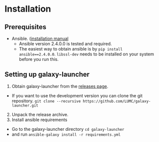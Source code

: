 # Installation


## Prerequisites
- Ansible. ([installation manual]((http://docs.ansible.com/ansible/intro_installation.html))
  * Ansible version 2.4.0.0 is tested and required.
  * The easiest way to obtain ansible is by `pip install ansible==2.4.0.0`. `libssl-dev` needs to be installed on your system before you run this.

## Setting up galaxy-launcher
1. Obtain galaxy-launcher from the [releases page](https://github.com/LUMC/galaxy-launcher/releases).
  - If you want to use the development version you can clone the git repository. `git clone --recursive https://github.com/LUMC/galaxy-launcher.git`
2. Unpack the release archive.
3. Install ansible requirements
  * Go to the galaxy-launcher directory `cd galaxy-launcher`  
  * and run `ansible-galaxy install -r requirements.yml`
